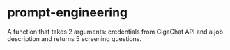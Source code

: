 # prompt-engineering

A function that takes 2 arguments: credentials from GigaChat API and a job description and returns 5 screening questions.
